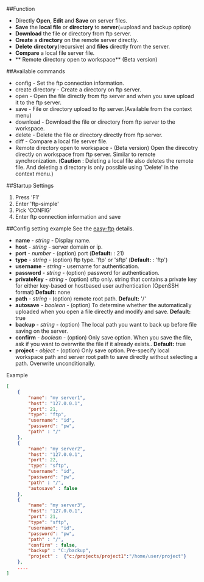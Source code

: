 ##Function

- Directly **Open**, **Edit** and **Save** on server files.
- **Save** the **local file** or **directory** to **server**(=upload and backup option)
- **Download** the file or directory from ftp server.
- **Create** a **directory** on the remote server directly.
- **Delete** **directory**(recursive) and **files** directly from the server.
- **Compare** a local file server file.
- ** Remote directory open to workspace** (Beta version)

##Available commands
* config - Set the ftp connection information.
* create directory - Create a directory on ftp server.
* open - Open the file directly from ftp server and when you save upload it to the ftp server.
* save - File or directory upload to ftp server.(Available from the context menu)
* download - Download the file or directory from ftp server to the workspace.
* delete - Delete the file or directory directly from ftp server.
* diff - Compare a local file server file.
* Remote directory open to workspace - (Beta version) Open the direcotry directly on workspace from ftp server. Similar to remote synchronization.
(**Caution** : Deleting a local file also deletes the remote file. And deleting a directory is only possible using 'Delete' in the context menu.)  
	
                                     
																		 
 
##Startup Settings
1. Press 'F1'  
2. Enter 'ftp-simple' 
3. Pick 'CONFIG' 
4. Enter ftp connection information and save

##Config setting example
See the [easy-ftp](https://www.npmjs.com/package/easy-ftp) details.

* **name** - _string_	- Display name.
* **host** - _string_	- server domain or ip.
* **port** - _number_	- (option) port (**Default:** : 21)
* **type** - _string_	- (option) ftp type. 'ftp' or 'sftp' (**Default:** : 'ftp')
* **username** - _string_	- username for authentication.
* **password** - _string_	- (option) password for authentication.
* **privateKey** - _string_	- (option) sftp only. string that contains a private key for either key-based or hostbased user authentication (OpenSSH format) **Default:** none
* **path** - _string_	- (option) remote root path. **Default:** '/'
* **autosave** - _boolean_	- (option) To determine whether the automatically uploaded when you open a file directly and modify and save. **Default:** true
* **backup** - _string_	- (option) The local path you want to back up before file saving on the server.
* **confirm** - _boolean_	- (option) Only save option. When you save the file, ask if you want to overwrite the file if it already exists.. **Default:** true
* **project** - _object_	- (option) Only save option. Pre-specify local workspace path and server root path to save directly without selecting a path. Overwrite unconditionally.



Example
```json
[
	{
		"name": "my server1",
		"host": "127.0.0.1",
		"port": 21,
		"type": "ftp",
		"username": "id",
		"password": "pw",
		"path" : "/"
	},
	{
		"name": "my server2",
		"host": "127.0.0.1",
		"port": 22,
		"type": "sftp",
		"username": "id",
		"password": "pw",
		"path" : "/",
		"autosave" : false
	},
	{
		"name": "my server3",
		"host": "127.0.0.1",
		"port": 21,
		"type": "sftp",
		"username": "id",
		"password": "pw",
		"path" : "/",
		"confirm" : false,
		"backup" : "C:/backup",
		"project" :  {"c:/projects/project1":"/home/user/project"}
	},
	....
]
```